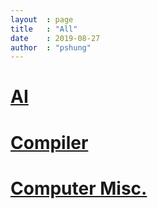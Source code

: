 ```yaml
---
layout  : page
title   : "All"
date    : 2019-08-27
author  : "pshung"
---
```


# [AI](https://pshung.github.io/2018/10/26/AI/)
# [Compiler](https://pshung.github.io/2018/10/26/compiler/)
# [Computer Misc.](https://pshung.github.io/2018/10/26/misc/)


